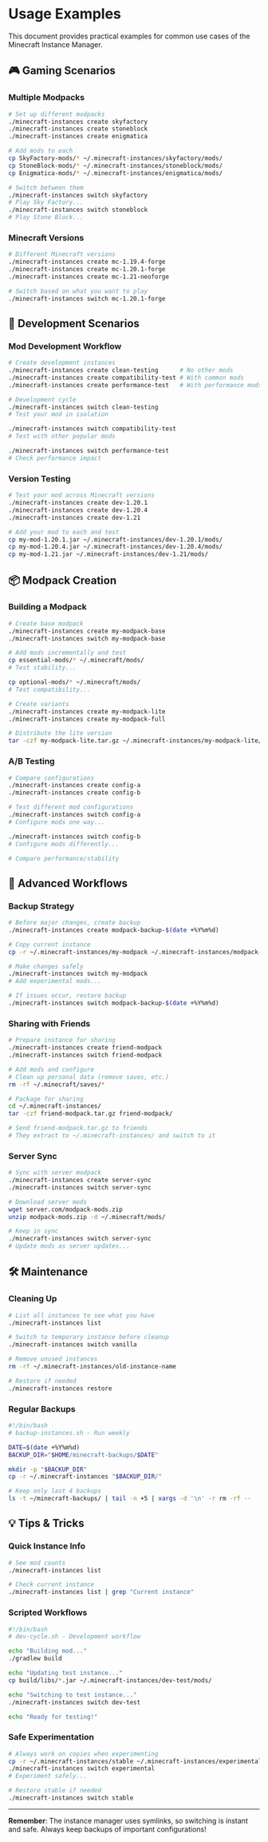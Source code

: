 # Usage Examples

This document provides practical examples for common use cases of the Minecraft Instance Manager.

## 🎮 Gaming Scenarios

### Multiple Modpacks

```bash
# Set up different modpacks
./minecraft-instances create skyfactory
./minecraft-instances create stoneblock
./minecraft-instances create enigmatica

# Add mods to each
cp SkyFactory-mods/* ~/.minecraft-instances/skyfactory/mods/
cp StoneBlock-mods/* ~/.minecraft-instances/stoneblock/mods/
cp Enigmatica-mods/* ~/.minecraft-instances/enigmatica/mods/

# Switch between them
./minecraft-instances switch skyfactory
# Play Sky Factory...
./minecraft-instances switch stoneblock
# Play Stone Block...
```

### Minecraft Versions

```bash
# Different Minecraft versions
./minecraft-instances create mc-1.19.4-forge
./minecraft-instances create mc-1.20.1-forge
./minecraft-instances create mc-1.21-neoforge

# Switch based on what you want to play
./minecraft-instances switch mc-1.20.1-forge
```

## 🔧 Development Scenarios

### Mod Development Workflow

```bash
# Create development instances
./minecraft-instances create clean-testing      # No other mods
./minecraft-instances create compatibility-test # With common mods
./minecraft-instances create performance-test   # With performance mods

# Development cycle
./minecraft-instances switch clean-testing
# Test your mod in isolation

./minecraft-instances switch compatibility-test  
# Test with other popular mods

./minecraft-instances switch performance-test
# Check performance impact
```

### Version Testing

```bash
# Test your mod across Minecraft versions
./minecraft-instances create dev-1.20.1
./minecraft-instances create dev-1.20.4
./minecraft-instances create dev-1.21

# Add your mod to each and test
cp my-mod-1.20.1.jar ~/.minecraft-instances/dev-1.20.1/mods/
cp my-mod-1.20.4.jar ~/.minecraft-instances/dev-1.20.4/mods/
cp my-mod-1.21.jar ~/.minecraft-instances/dev-1.21/mods/
```

## 📦 Modpack Creation

### Building a Modpack

```bash
# Create base modpack
./minecraft-instances create my-modpack-base
./minecraft-instances switch my-modpack-base

# Add mods incrementally and test
cp essential-mods/* ~/.minecraft/mods/
# Test stability...

cp optional-mods/* ~/.minecraft/mods/
# Test compatibility...

# Create variants
./minecraft-instances create my-modpack-lite
./minecraft-instances create my-modpack-full

# Distribute the lite version
tar -czf my-modpack-lite.tar.gz ~/.minecraft-instances/my-modpack-lite/
```

### A/B Testing

```bash
# Compare configurations
./minecraft-instances create config-a
./minecraft-instances create config-b

# Test different mod configurations
./minecraft-instances switch config-a
# Configure mods one way...

./minecraft-instances switch config-b  
# Configure mods differently...

# Compare performance/stability
```

## 🚀 Advanced Workflows

### Backup Strategy

```bash
# Before major changes, create backup
./minecraft-instances create modpack-backup-$(date +%Y%m%d)

# Copy current instance  
cp -r ~/.minecraft-instances/my-modpack ~/.minecraft-instances/modpack-backup-$(date +%Y%m%d)/

# Make changes safely
./minecraft-instances switch my-modpack
# Add experimental mods...

# If issues occur, restore backup
./minecraft-instances switch modpack-backup-$(date +%Y%m%d)
```

### Sharing with Friends

```bash
# Prepare instance for sharing
./minecraft-instances create friend-modpack
./minecraft-instances switch friend-modpack

# Add mods and configure
# Clean up personal data (remove saves, etc.)
rm -rf ~/.minecraft/saves/*

# Package for sharing
cd ~/.minecraft-instances/
tar -czf friend-modpack.tar.gz friend-modpack/

# Send friend-modpack.tar.gz to friends
# They extract to ~/.minecraft-instances/ and switch to it
```

### Server Sync

```bash
# Sync with server modpack
./minecraft-instances create server-sync
./minecraft-instances switch server-sync

# Download server mods
wget server.com/modpack-mods.zip
unzip modpack-mods.zip -d ~/.minecraft/mods/

# Keep in sync
./minecraft-instances switch server-sync
# Update mods as server updates...
```

## 🛠️ Maintenance

### Cleaning Up

```bash
# List all instances to see what you have
./minecraft-instances list

# Switch to temporary instance before cleanup
./minecraft-instances switch vanilla

# Remove unused instances
rm -rf ~/.minecraft-instances/old-instance-name

# Restore if needed
./minecraft-instances restore
```

### Regular Backups

```bash
#!/bin/bash
# backup-instances.sh - Run weekly

DATE=$(date +%Y%m%d)
BACKUP_DIR="$HOME/minecraft-backups/$DATE"

mkdir -p "$BACKUP_DIR"
cp -r ~/.minecraft-instances "$BACKUP_DIR/"

# Keep only last 4 backups
ls -t ~/minecraft-backups/ | tail -n +5 | xargs -d '\n' -r rm -rf --
```

## 💡 Tips & Tricks

### Quick Instance Info
```bash
# See mod counts
./minecraft-instances list

# Check current instance
./minecraft-instances list | grep "Current instance"
```

### Scripted Workflows
```bash
#!/bin/bash
# dev-cycle.sh - Development workflow

echo "Building mod..."
./gradlew build

echo "Updating test instance..."
cp build/libs/*.jar ~/.minecraft-instances/dev-test/mods/

echo "Switching to test instance..."
./minecraft-instances switch dev-test

echo "Ready for testing!"
```

### Safe Experimentation
```bash
# Always work on copies when experimenting
cp -r ~/.minecraft-instances/stable ~/.minecraft-instances/experimental
./minecraft-instances switch experimental
# Experiment safely...

# Restore stable if needed
./minecraft-instances switch stable
```

---

**Remember**: The instance manager uses symlinks, so switching is instant and safe. Always keep backups of important configurations!
